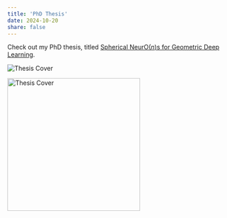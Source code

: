 ```yaml
---
title: 'PhD Thesis'
date: 2024-10-20
share: false
---
```


Check out my PhD thesis, titled [Spherical NeurO($n$)s for Geometric Deep Learning](https://doi.org/10.3384/9789180756808).

![Thesis Cover](https://liu.diva-portal.org/smash/get/diva2:1894492/PREVIEW01.png)

<img src="link-to-thesis-cover-image" alt="Thesis Cover" width="300" />